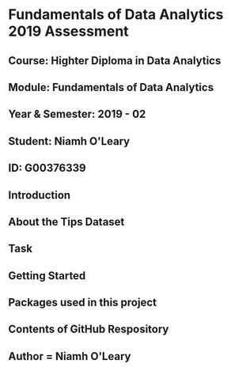# Fundamentals of Data Analytics 2019 Assessment #

## Course: Highter Diploma in Data Analytics #
## Module: Fundamentals of Data Analytics #
## Year & Semester: 2019 - 02

## Student: Niamh O'Leary ##
## ID: G00376339 ##

## Introduction ##

## About the Tips Dataset ##

## Task ##

## Getting Started ##

## Packages used in this project ##

## Contents of GitHub Respository ##


## Author = Niamh O'Leary #


